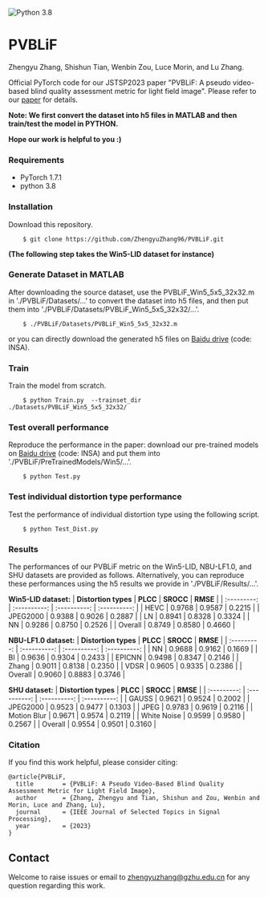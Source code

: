 ![Python 3.8](https://img.shields.io/badge/python-3.8-green.svg)

# PVBLiF

Zhengyu Zhang, Shishun Tian, Wenbin Zou, Luce Morin, and Lu Zhang.

Official PyTorch code for our JSTSP2023 paper "PVBLiF: A pseudo video-based blind quality assessment metric for light field image". Please refer to our [paper](https://ieeexplore.ieee.org/abstract/document/10130290) for details.

**Note: We first convert the dataset into h5 files in MATLAB and then train/test the model in PYTHON.**

**Hope our work is helpful to you :)**

### Requirements
- PyTorch 1.7.1
- python 3.8

### Installation
Download this repository.
```
    $ git clone https://github.com/ZhengyuZhang96/PVBLiF.git
```

**(The following step takes the Win5-LID dataset for instance)**
### Generate Dataset in MATLAB 
After downloading the source dataset, use the PVBLiF_Win5_5x5_32x32.m in './PVBLiF/Datasets/...' to convert the dataset into h5 files, and then put them into './PVBLiF/Datasets/PVBLiF_Win5_5x5_32x32/...'.
```
    $ ./PVBLiF/Datasets/PVBLiF_Win5_5x5_32x32.m
```
or you can directly download the generated h5 files on [Baidu drive](https://pan.baidu.com/s/181NRPknx1_gKnsDBrnu8Sw) (code: INSA).

### Train
Train the model from scratch.
```
    $ python Train.py  --trainset_dir ./Datasets/PVBLiF_Win5_5x5_32x32/
```

### Test overall performance
Reproduce the performance in the paper: download our pre-trained models on [Baidu drive](https://pan.baidu.com/s/181NRPknx1_gKnsDBrnu8Sw) (code: INSA) and put them into './PVBLiF/PreTrainedModels/Win5/...'.
```
    $ python Test.py
```

### Test individual distortion type performance
Test the performance of individual distortion type using the following script. 
```
    $ python Test_Dist.py
```

### Results
The performances of our PVBLiF metric on the Win5-LID, NBU-LF1.0, and SHU datasets are provided as follows. Alternatively, you can reproduce these performances using the h5 results we provide in './PVBLiF/Results/...'.

**Win5-LID dataset:**
| **Distortion types** | **PLCC** | **SROCC** | **RMSE** |
|  :---------: | :----------: | :----------: | :----------: |
|    HEVC      |  0.9768  |  0.9587  |  0.2215  |
|    JPEG2000  |  0.9388  |  0.9026  |  0.2887  |
|    LN        |  0.8941  |  0.8328  |  0.3324  |
|    NN        |  0.9286  |  0.8750  |  0.2526  |
|    Overall   |  0.8749  |  0.8580  |  0.4660  |

**NBU-LF1.0 dataset:**
| **Distortion types** | **PLCC** | **SROCC** | **RMSE** |
|  :---------: | :----------: | :----------: | :----------: |
|    NN        |  0.9688  |  0.9162   |  0.1669  |
|    BI        |  0.9636  |  0.9304   |  0.2433  |
|    EPICNN    |  0.9498  |  0.8347   |  0.2146  |
|    Zhang     |  0.9011  |  0.8138   |  0.2350  |
|    VDSR      |  0.9605  |  0.9335   |  0.2386  |
|    Overall   |  0.9060  |  0.8883   |  0.3746  |

**SHU dataset:**
| **Distortion types** | **PLCC** | **SROCC** | **RMSE** |
|  :---------: | :----------: | :----------: | :----------: |
|    GAUSS        |  0.9621  |  0.9524  |  0.2002  |
|    JPEG2000     |  0.9523  |  0.9477  |  0.1303  |
|    JPEG         |  0.9783  |  0.9619  |  0.2116  |
|    Motion Blur  |  0.9671  |  0.9574  |  0.2119  |
|    White Noise  |  0.9599  |  0.9580  |  0.2567  |
|    Overall      |  0.9554  |  0.9501  |  0.3160  |

### Citation
If you find this work helpful, please consider citing:
```
@article{PVBLiF,
  title        = {PVBLiF: A Pseudo Video-Based Blind Quality Assessment Metric for Light Field Image},
  author       = {Zhang, Zhengyu and Tian, Shishun and Zou, Wenbin and Morin, Luce and Zhang, Lu},
  journal      = {IEEE Journal of Selected Topics in Signal Processing},
  year         = {2023}
}
```

## Contact
Welcome to raise issues or email to [zhengyuzhang@gzhu.edu.cn](zhengyuzhang@gzhu.edu.cn) for any question regarding this work.
